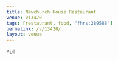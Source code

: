 ```yaml
---
title: Newchurch House Restaurant
venue: v13420
tags: [restaurant, food, "fhrs:289588"]
permalink: /v/13420/
layout: venue
---
```

null